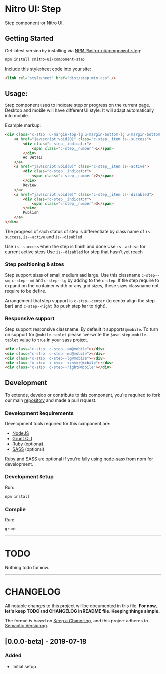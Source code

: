 # Nitro UI: Step

Step component for Nitro UI.

## Getting Started

Get latest version by installing via [NPM @nitro-ui/component-step](https://www.npmjs.com/package/@nitro-ui/component-step):

```sh
npm install @nitro-ui/component-step
```

Include this stylesheet code into your site:

```html
<link rel="stylesheet" href="dist/step.min.css" />
```

## Usage:

Step component used to indicate step or progress on the current page. Desktop and mobile will have different UI style. It will adapt automatically into mobile.

Example markup:

```html
<div class="c-step  u-margin-top-lg u-margin-bottom-lg u-margin-bottom-lg@mobile">
    <a href="javascript:void(0)" class="c-step__item is--success">
        <div class="c-step__indicator">
            <span class="c-step__number">1</span>
        </div>
        Ad Detail
    </a>
    <a href="javascript:void(0)" class="c-step__item is--active">
        <div class="c-step__indicator">
            <span class="c-step__number">2</span>
        </div>
        Review
    </a>
    <a href="javascript:void(0)" class="c-step__item is--disabled">
        <div class="c-step__indicator">
            <span class="c-step__number">3</span>
        </div>
        Publish
    </a>
</div>
```

The progress of each status of step is differentiate by class name of `is--success`, `is--active` and `is--disabled`

Use `is--success` when the step is finish and done
Use `is--active` for current active steps
Use `is--disabled` for step that hasn't yet reach


### Step positioning & sizes

Step support sizes of small,medium and large. Use this classname `c-step--sm`, `c-step--md` and `c-step--lg` by adding to the `c-step`. If the step require to expand on the container width or any grid sizes, these sizes classname not require to be define.

Arrangement that step support is `c-step--center` (to center align the step bar) and `c-step--right` (to push step bar to right).


### Responsive support

Step support responsive classname. By default it supports `@mobile`. To turn on support for `@mobile-tablet` please overwrite the `$use-step-mobile-tablet` value to `true` in your sass project.

```html
<div class="c-step  c-step--sm@mobile"></div>
<div class="c-step  c-step--md@mobile"></div>
<div class="c-step  c-step--lg@mobile"></div>
<div class="c-step  c-step--center@mobile"></div>
<div class="c-step  c-step--right@mobile"></div>
```


## Development

To extends, develop or contribute to this component, you're required to fork our main [repository](https://github.com/icarasia-engineering/nitro-ui) and made a pull request.

### Development Requirements

Development tools required for this component are:

- [NodeJS](https://nodejs.org/en/)
- [Grunt CLI](https://gruntjs.com)
- [Ruby](https://www.ruby-lang.org/en/) (optional)
- [SASS](https://sass-lang.com) (optional)

Ruby and SASS are optional if you're fully using [node-sass](https://github.com/sass/node-sass) from npm for development.

### Development Setup

Run:

```sh
npm install
```

### Compile

Run:

```sh
grunt
```
---

# TODO

Nothing todo for now.

---

# CHANGELOG

All notable changes to this project will be documented in this file. **For now, let's keep TODO and CHANGELOG in README file. Keeping things simple.**

The format is based on [Keep a Changelog](https://keepachangelog.com/en/1.0.0/),
and this project adheres to [Semantic Versioning](https://semver.org/spec/v2.0.0.html).

## [0.0.0-beta] - 2019-07-18
### Added
- Initial setup
